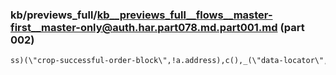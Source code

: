 ### kb/previews_full/kb__previews_full__flows__master-first__master-only@auth.har.part078.md.part001.md (part 002)

```md
ss)(\"crop-successful-order-block\",!a.address),c(),_(\"data-locator\",\"salon_title\"),c(),
```

```
